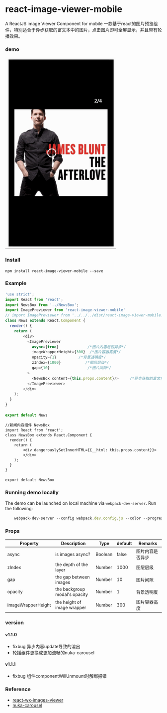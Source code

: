 # react-image-viewer-mobile

A ReactJS image Viewer Component for mobile
一款基于react的图片预览组件，特别适合于异步获取的富文本中的图片，点击图片即可全屏显示，并且带有轮播效果。

### demo
![image](https://github.com/HarryChen0506/react-image-viewer-mobile/blob/master/demo/image-viewer.gif)

### Install

```
npm install react-image-viewer-mobile --save
```

### Example
```javascript
'use strict';
import React from 'react';
import NewsBox from '../NewsBox';
import ImagePreviewer from 'react-image-viewer-mobile'
// import ImagePreviewer from '../../../dist/react-image-viewer-mobile.js'
class News extends React.Component {  
  render() {    
    return (      
        <div>
          <ImagePreviewer 
            async={true}             /*图片内容是否异步*/
            imageWrapperHeight={300}  /*图片容器高度*/
            opacity={1}          /*背景透明度*/
            zIndex={1000}           /*图层层级*/
            gap={10}                 /*图片间隙*/
          >
            <NewsBox content={this.props.content}/>     /*异步获取的富文本*/ 
          </ImagePreviewer>             
        </div>      
    );
  }
}

export default News
```
```
//新闻内容组件 NewsBox
import React from 'react';
class NewsBox extends React.Component {  
  render() {
    return (      
        <div dangerouslySetInnerHTML={{__html: this.props.content}}>        
        </div>      
    );
  }
}

export default NewsBox
```

### Running demo locally

The demo can be launched on local machine via `webpack-dev-server`. Run the following:

```javascript
    webpack-dev-server --config webpack.dev.config.js --color --progress
```


### Props

| Property | Description | Type | default | Remarks |
| --- | --- | --- | --- | --- |
| async | is images async? | Boolean | false | 图片内容是否异步 |
| zIndex | the depth of the layer | Number | 1000 | 图层层级 |
| gap | the gap between images | Number | 10 | 图片间隙 |
| opacity | the backgroup modal's opacity | Number | 1 | 背景透明度 |
| imageWrapperHeight | the height of image wrapper | Number | 300 | 图片容器高度 |

### version
#### v1.1.0 
- fixbug 异步内容update导致的溢出
- 轮播组件更换成更加流畅的nuka-carousel
#### v1.1.1
- fixbug 组件componentWillUnmount时解绑报错

### Reference
- [react-wx-images-viewer](https://github.com/react-ld/react-wx-images-viewer)
- [nuka-carousel](https://github.com/FormidableLabs/nuka-carousel)